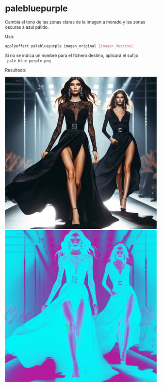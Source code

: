 # palebluepurple

Cambia el tono de las zonas claras de la imagen a morado y las zonas oscuras a azul pálido.

Uso:

``` sh
applyeffect palebluepurple imagen_original [imagen_destino]
```

Si no se indica un nombre para el fichero destino, aplicará el sufijo `_pale_blue_purple.png`

Resultado:

![imagen original](../../images/image.jpg)
![palebluepurple](../../images/image_pale_blue_purple.png)
